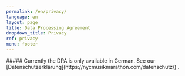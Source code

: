 ```yaml
---
permalink: /en/privacy/
language: en
layout: page 
title: Data Processing Agreement 
dropdown_title: Privacy
ref: privacy
menu: footer
---
```


<div class="c-page-content-md-center" markdown="1">
##### Currently the DPA is only available in German. See our [Datenschutzerklärung](https://nycmusikmarathon.com/datenschutz/) .
</div>
